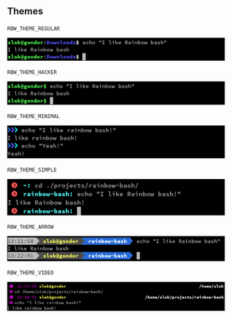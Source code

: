 Themes
------

`RBW_THEME_REGULAR`

![Regular theme](/themes/regular/snapshot.png?raw=true)

`RBW_THEME_HACKER`

![Hacker theme](/themes/hacker/snapshot.png?raw=true)

`RBW_THEME_MINIMAL`

![Minimal theme](/themes/minimal/snapshot.png?raw=true)


`RBW_THEME_SIMPLE`

![Simple theme](/themes/simple/snapshot.png?raw=true)


`RBW_THEME_ARROW`

![Arrow theme](/themes/arrow/snapshot.png?raw=true)


`RBW_THEME_VIDEO`

![Video theme](/themes/video/snapshot.png?raw=true)